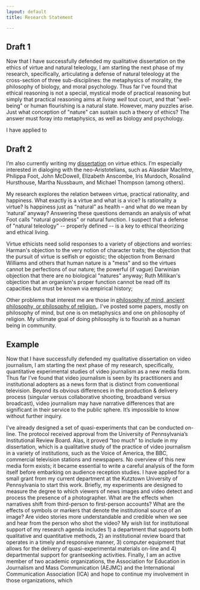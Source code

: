 ```yaml
---
layout: default
title: Research Statement

---
```


## Draft 1 ##

Now that I have successfully defended my qualitative dissertation on the ethics of virtue and natural teleology, I am starting the next phase of my research, specifically, articulating a defense of natural teleology at the cross-section of three sub-disciplines: the metaphysics of morality, the philosophy of biology, and moral psychology. Thus far I've found that ethical reasoning is not a special, mystical mode of practical reasoning but simply that practical reasoning aims at *living well* tout court, and that "well-being" or human flourishing is a natural state. However, many puzzles arise. Just what conception of "nature" can sustain such a theory of ethics? The answer must foray into metaphysics, as well as biology and psychology. 

I have applied to 


## Draft 2 ##

I’m also currently writing my [dissertation](/research) on virtue ethics. I’m especially interested in dialoging with the neo-Aristotelians, such as Alasdair MacIntre, Philippa Foot, John McDowell, Elizabeth Anscombe, Iris Murdoch, Rosalind Hursthouse, Martha Nussbaum, and Michael Thompson (among others). 

My research explores the relation between virtue, practical rationality, and happiness. What exactly is a virtue and what is a vice? Is rationality a virtue? Is happiness just as “natural” as health – and what do we mean by ‘natural’ anyway? Answering these questions demands an analysis of what Foot calls "natural goodness" or natural function. I suspect that a defense of "natural teleology" -- properly defined -- is a key to ethical theorizing and ethical living. 

Virtue ethicists need solid responses to a variety of objections and worries: Harman's objection to the very notion of character traits; the objection that the pursuit of virtue is selfish or egoistic; the objection from Bernard Williams and others that human nature is a "mess" and so the virtues cannot be perfections of our nature; the powerful (if vague) Darwinian objection that there are no biological "natures" anyway; Ruth Millikan's objection that an organism's proper function cannot be read off its capacities but must be known via empirical history; 

Other problems that interest me are those in [philosophy of mind, ancient philosophy, or philosophy of religion.](https://uky.academia.edu/KeithBuhler). I've posted some papers, mostly on philosophy of mind, but one is on metaphysics and one on philosophy of religion. My ultimate goal of doing philosophy is to flourish as a human being in community.


## Example
Now that I have successfully defended my qualitative dissertation on video journalism, I  am starting the next phase of my research, specifically, quantitative experimental studies of video journalism as a new media form. Thus far I’ve found that video journalism is  seen by its practitioners and institutional adopters as a news form that is distinct from conventional television. Beyond its obvious differences in the production & delivery  process (singular versus collaborative shooting, broadband versus broadcast), video journalism may have narrative differences that are significant in their service to the public sphere. It’s impossible to know without further inquiry. 

I’ve already designed a set of quasi-experiments that can be conducted on-line. The protocol received approval from the University of Pennsylvania’s Institutional Review Board. Alas, it proved “too much” to include in my dissertation, which is a qualitative  study of the practice of video journalism in a variety of institutions, such as the Voice of America, the BBC, commercial television stations and newspapers. No overview of this
new media form exists; it became essential to write a careful analysis of the form itself
before embarking on audience reception studies. I have applied for a small grant from my
current department at the Kutztown University of Pennsylvania to start this work.
Briefly, my experiments are designed to measure the degree to which viewers of news
images and video detect and process the presence of a photographer. What are the effects
when narratives shift from third-person to first-person accounts? What are the effects of
symbols or markers that denote the institutional source of an image? Are video stories
more understandable and credible when we see and hear from the person who shot the
video?
My wish list for institutional support of my research agenda includes 1) a department that
supports both qualitative and quantitative methods, 2) an institutional review board that
operates in a timely and responsive manner, 3) computer equipment that allows for the
delivery of quasi-experimental materials on-line and 4) departmental support for grantseeking
activities.
Finally, I am an active member of two academic organizations, the Association for
Education in Journalism and Mass Communication (AEJMC) and the International
Communication Association (ICA) and hope to continue my involvement in those
organizations, which  